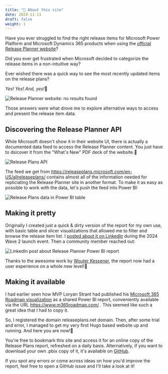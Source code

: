 ```yaml
---
title: "👋 About this site"
date: 2024-11-11
draft: false
weight: 1
---
```


Have you ever struggled to find the right release items for Microsoft Power Platform and Microsoft Dynamics 365 products when using the [official Release Planner website](https://releaseplans.microsoft.com/)?

Did you ever get frustrated when Microsoft decided to categorize the release items in a non-intuitive way?

Ever wished there was a quick way to see the most recently updated items on the release plans?

_Yes! Yes! And, yes!_🙌

![Release Planner website: no results found](/images/Release%20Planner%20no%20results%20found.png)

Those answers were what drove me to explore alternative ways to access and present the release item data.


## Discovering the Release Planner API

While Microsoft doesn't show it in their website UI, there is actually a documented data feed to access the Release Planner content. You just have to dsicover it from the "What's New" PDF deck of the website.🧐

![Release Plans API](/images/Release%20Plans%20API.png)

The feed we get from https://releaseplans.microsoft.com/en-US/allreleaseplans/ contains almost all of the information needed for repliciating the Release Planner site in another format. To make it as easy as possible to work with the data, let's push the feed into Power BI:

![Release Plans data in Power BI table](/images/Release%20Plans%20data.png)


## Making it pretty

Originally I created just a quick & dirty version of the report for my own use, with basic table and slicer visualizations that allowed me to filter and browse the release item list. I [posted about it on LinkedIn](https://www.linkedin.com/feed/update/urn:li:activity:7257024372027101185/) during the 2024 Wave 2 launch event. Then a community member reached out:

![LinkedIn post about Release Planner Power BI report](/images/Release%20Planner%20pbix.png)

Thanks to the awesome work by [Wouter Kessener](https://www.linkedin.com/in/wouterkessener/), the report now had a user experience on a whole new level!👏

## Making it available

I had earlier seen how MVP Loryan Strant had published his [Microsoft 365 Roadmap visualization](https://www.loryanstrant.com/2024/10/14/the-microsoft-365-roadmap-now-with-more-sorting-filtering-and-statistics/) as a shared Power BI report, conveniently available via the URL https://www.m365roadmap.com/ . This seemed like such a great idea that I had to copy it.

So, I registered the domain releaseplans.net domain. Then, after some trial and error, I managed to get my very first Hugo based website up and running. And here you are now!💪

You're free to bookmark this site and access it for an online copy of the Release Plans report, refreshed on a daily basis. Alternatively, if you want to download your own .pbix copy of it, it's available on [GitHub](https://github.com/jukkan/release-plans).

If you spot any errors or come across ideas on how you'd improve the report, feel free to open a GitHub issue and I'll take a look at it!